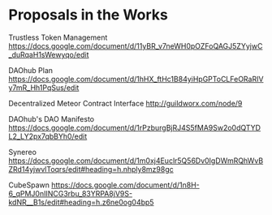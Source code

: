 # Proposals in the Works

Trustless Token Management https://docs.google.com/document/d/11yBR_v7neWH0pOZFoQAGJ5ZYyjwC_duRqaH1sWewyqo/edit

DAOhub Plan https://docs.google.com/document/d/1hHX_ftHc1B84yiHpGPToCLFeORaRIVy7mR_Hh1PqSus/edit

Decentralized Meteor Contract Interface http://guildworx.com/node/9

DAOhub's DAO Manifesto https://docs.google.com/document/d/1rPzburgBjRJ4S5fMA9Sw2o0dQTYDL2_LY2px7qbBYh0/edit

Synereo https://docs.google.com/document/d/1m0xj4Euclr5Q56Dv0IgDWmRQhWvBZRd14yjwvlToqrs/edit#heading=h.nhply8mz98gc

CubeSpawn https://docs.google.com/document/d/1n8H-6_qPMJ0nIINCG3rbu_83YRPA8jV9S-kdNR__B1s/edit#heading=h.z6ne0og04bp5
